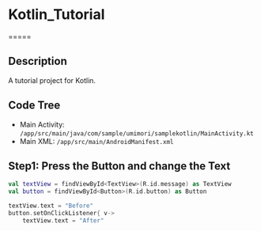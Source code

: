 # Kotlin_Tutorial
=====

## Description
A tutorial project for Kotlin.

## Code Tree
- Main Activity: `/app/src/main/java/com/sample/umimori/samplekotlin/MainActivity.kt`
- Main XML: `/app/src/main/AndroidManifest.xml`

## Step1: Press the Button and change the Text
```kt
val textView = findViewById<TextView>(R.id.message) as TextView
val button = findViewById<Button>(R.id.button) as Button

textView.text = "Before"
button.setOnClickListener{ v->
    textView.text = "After"
```
